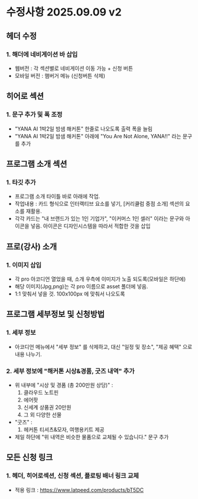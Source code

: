 # 수정사항 2025.09.09 v2

## 헤더 수정
### 1. 해더에 네비게이션 바 삽입
- 웹버전 : 각 섹션별로 네비게이션 이동 가능 + 신청 버튼
- 모바일 버전 : 햄버거 메뉴 (신청버튼 삭제)

## 히어로 섹션
### 1. 문구 추가 및 폭 조정
- "YANA AI 1박2일 밤샘 해커톤" 한줄로 나오도록 출력 폭을 늘림
- "YANA AI 1박2일 밤샘 해커톤" 아래에 "You Are Not Alone, YANA!!" 라는 문구를 추가

## 프로그램 소개 섹션
### 1. 타깃 추가
- 프로그램 소개 타이틀 바로 아래에 작업.
- 작업내용 : 카드 형식으로 인터랙티브 요소를 넣기, [커리큘럼 중점 소개] 섹션의 요소를 재활용.
- 각각 카드는 "내 브랜드가 있는 1인 기업가", "이커머스 1인 셀러" 이라는 문구와 아이콘을 넣음. 아이콘은 디자인시스템을 따라서 적합한 것을 삽입

## 프로(강사) 소개
### 1. 이미지 삽입
- 각 pro 아코디언 열었을 때, 소개 우측에 이미지가 노출 되도록(모바일은 하단에)
- 해당 이미지(Jpg,png)는 각 pro 이름으로 asset 폴더에 넣음. 
- 1:1 맞춰서 넣을 것. 100x100px 에 맞춰서 나오도록


## 프로그램 세부정보 및 신청방법
### 1. 세부 정보
- 아코디언 메뉴에서 "세부 정보" 를 삭제하고, 대신 "일정 및 장소", "제공 혜택" 으로 내용 나누기. 
### 2. 세부 정보에 "해커톤 시상&경품, 굿즈 내역" 추가
- 위 내부에 "시상 및 경품 (총 200만원 상당)" : 
    1. 클라우드 노트핀
    2. 에어팟
    3. 신세계 상품권 20만원
    4. 그 외 다양한 선물
- "굿즈" :
    1. 헤커톤 티셔츠&모자, 여행용키트 제공
- 제일 하단에 "위 내역은 비슷한 물품으로 교체될 수 있습니다." 문구 추가

## 모든 신청 링크 
### 1. 헤더, 히어로섹션, 신청 섹션, 플로팅 배너 링크 교체
- 적용 링크  : https://www.latpeed.com/products/bT5DC 
